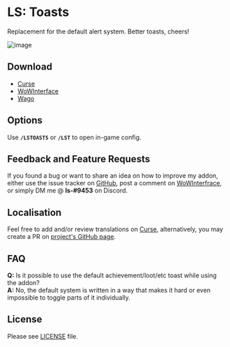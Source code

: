 # LS: Toasts

Replacement for the default alert system. Better toasts, cheers!

![image](https://i.imgur.com/PvzX6VF.gif)

## Download

- [Curse](https://www.curseforge.com/wow/addons/ls-toasts)
- [WoWInterface](https://www.wowinterface.com/downloads/info24123.html)
- [Wago](https://addons.wago.io/addons/ls-toasts)

## Options

Use **`/LSTOASTS`** or **`/LST`** to open in-game config.

## Feedback and Feature Requests

If you found a bug or want to share an idea on how to improve my addon, either use the issue tracker on [GitHub](https://github.com/ls-/ls_Toasts/issues), post a comment on [WoWInterfrace](http://www.wowinterface.com/downloads/info24123.html#comments), or simply DM me @ **ls-#9453** on Discord.

## Localisation

Feel free to add and/or review translations on [Curse](https://www.curseforge.com/wow/addons/ls-toasts/localization), alternatively, you may create a PR on [project's GitHub page](https://github.com/ls-/ls_Toasts/pulls).

## FAQ

**Q:** Is it possible to use the default achievement/loot/etc toast while using the addon?  
**A:** No, the default system is written in a way that makes it hard or even impossible to toggle parts of it individually.

## License

Please see [LICENSE](https://github.com/ls-/ls_Toasts/blob/master/LICENSE.txt) file.
